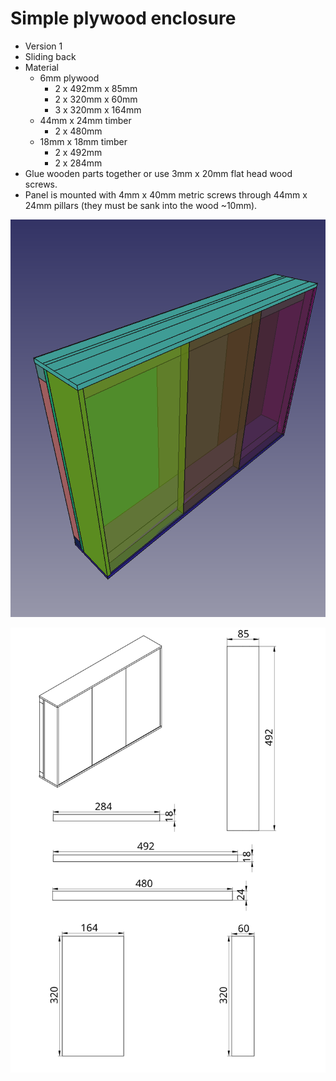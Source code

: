 # Simple plywood enclosure

* Version 1
* Sliding back
* Material
  * 6mm plywood
    * 2 x 492mm x 85mm
    * 2 x 320mm x 60mm
    * 3 x 320mm x 164mm
  * 44mm x 24mm timber
    * 2 x 480mm
  * 18mm x 18mm timber
    * 2 x 492mm
    * 2 x 284mm
* Glue wooden parts together or use 3mm x 20mm flat head wood screws.
* Panel is mounted with 4mm x 40mm metric screws through 44mm x 24mm pillars (they must be sank into the wood ~10mm).

![Plan](screenshot.png)

![Components](enclosure_components.svg)
